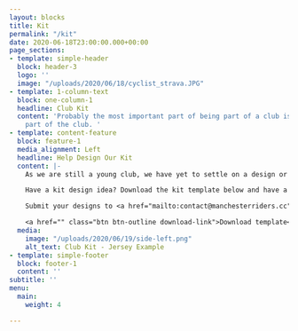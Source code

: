 ```yaml
---
layout: blocks
title: Kit
permalink: "/kit"
date: 2020-06-18T23:00:00.000+00:00
page_sections:
- template: simple-header
  block: header-3
  logo: ''
  image: "/uploads/2020/06/18/cyclist_strava.JPG"
- template: 1-column-text
  block: one-column-1
  headline: Club Kit
  content: 'Probably the most important part of being part of a club is looking like
    part of the club. '
- template: content-feature
  block: feature-1
  media_alignment: Left
  headline: Help Design Our Kit
  content: |-
    As we are still a young club, we have yet to settle on a design or supplier for our official club kit. This is where you come in.

    Have a kit design idea? Download the kit template below and have a go at creating a club kit. Who knows, maybe your design will become the official club kit.

    Submit your designs to <a href="mailto:contact@manchesterriders.cc">contact@manchesterriders.cc</a>

    <a href="" class="btn btn-outline download-link">Download template</a>
  media:
    image: "/uploads/2020/06/19/side-left.png"
    alt_text: Club Kit - Jersey Example
- template: simple-footer
  block: footer-1
  content: ''
subtitle: ''
menu:
  main:
    weight: 4

---
```

